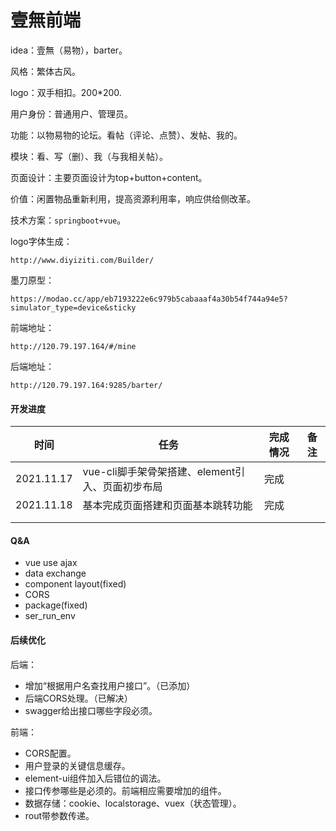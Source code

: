 #  壹無前端

idea：壹無（易物），barter。

风格：繁体古风。

logo：双手相扣。200*200.

用户身份：普通用户、管理员。

功能：以物易物的论坛。看帖（评论、点赞）、发帖、我的。

模块：看、写（删）、我（与我相关帖）。

页面设计：主要页面设计为top+button+content。

价值：闲置物品重新利用，提高资源利用率，响应供给侧改革。

技术方案：`springboot+vue`。

logo字体生成：

```
http://www.diyiziti.com/Builder/
```

墨刀原型：

```
https://modao.cc/app/eb7193222e6c979b5cabaaaf4a30b54f744a94e5?simulator_type=device&sticky
```

前端地址：

```
http://120.79.197.164/#/mine
```

后端地址：

```
http://120.79.197.164:9285/barter/
```

#### 开发进度

| 时间       | 任务                                             | 完成情况 | 备注 |
| ---------- | ------------------------------------------------ | -------- | ---- |
| 2021.11.17 | vue-cli脚手架骨架搭建、element引入、页面初步布局 | 完成     |      |
| 2021.11.18 | 基本完成页面搭建和页面基本跳转功能               | 完成     |      |
|            |                                                  |          |      |
|            |                                                  |          |      |

#### Q&A

* vue use ajax
* data exchange
* component layout(fixed)
* CORS
* package(fixed)
* ser_run_env



#### 后续优化

后端：

* 增加“根据用户名查找用户接口”。（已添加）
* 后端CORS处理。（已解决）
* swagger给出接口哪些字段必须。



前端：

* CORS配置。
* 用户登录的关键信息缓存。
* element-ui组件加入后错位的调法。
* 接口传参哪些是必须的。前端相应需要增加的组件。
* 数据存储：cookie、localstorage、vuex（状态管理）。
* rout带参数传递。


